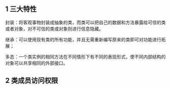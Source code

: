 ## 1 三大特性

封装：将客观事物封装成抽象的类，而类可以把自己的数据和方法暴露给可信的类或者对象，对不可信的类或对象则进行信息隐藏。

继承：可以使用现有类的所有功能，并且无需重新编写原来的类即可对功能进行拓展；

多态：一个类实例的相同方法在不同情形下有不同的表现形式，使不同内部结构的对象可以共享相同的外部接口。

## 2 类成员访问权限

